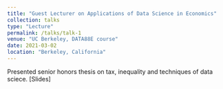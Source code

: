 ```yaml
---
title: "Guest Lecturer on Applications of Data Science in Economics"
collection: talks
type: "Lecture"
permalink: /talks/talk-1
venue: "UC Berkeley, DATA88E course"
date: 2021-03-02
location: "Berkeley, California"
---
```


Presented senior honors thesis on tax, inequality and techniques of data sciece. [Slides]
